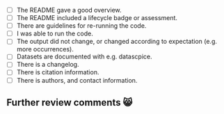 - [ ] The README gave a good overview.
- [ ] The README included a lifecycle badge or assessment.
- [ ] There are guidelines for re-running the code.
- [ ] I was able to run the code.
- [ ] The output did not change, or changed according to expectation (e.g. more occurrences).
- [ ] Datasets are documented with e.g. datascpice.
- [ ] There is a changelog.
- [ ] There is citation information.
- [ ] There is authors, and contact information.
 
## Further review comments :smile_cat:
